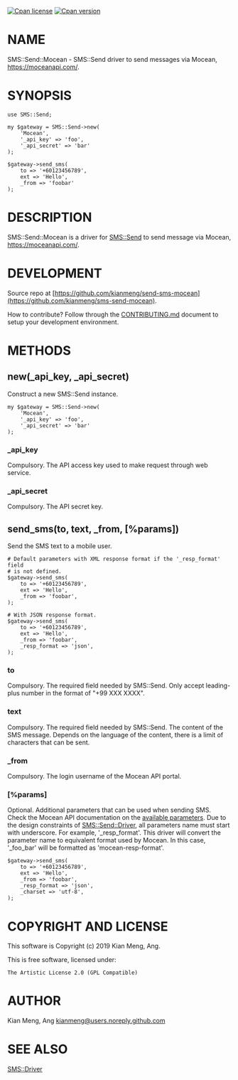 [![Cpan license](https://img.shields.io/cpan/l/SMS-Send-Mocean.svg)](https://metacpan.org/release/SMS-Send-Mocean)
[![Cpan version](https://img.shields.io/cpan/v/SMS-Send-Mocean.svg)](https://metacpan.org/release/SMS-Send-Mocean)

# NAME

SMS::Send::Mocean - SMS::Send driver to send messages via Mocean,
https://moceanapi.com/.

# SYNOPSIS

    use SMS::Send;

    my $gateway = SMS::Send->new(
        'Mocean',
        '_api_key' => 'foo',
        '_api_secret' => 'bar'
    );

    $gateway->send_sms(
        to => '+60123456789',
        ext => 'Hello',
        _from => 'foobar'
    );

# DESCRIPTION

SMS::Send::Mocean is a driver for [SMS::Send](https://metacpan.org/pod/SMS::Send) to send message via Mocean,
https://moceanapi.com/.

# DEVELOPMENT

Source repo at [https://github.com/kianmeng/send-sms-mocean](https://github.com/kianmeng/sms-send-mocean).

How to contribute? Follow through the [CONTRIBUTING.md](https://github.com/kianmeng/sms-send-mocean/blob/master/CONTRIBUTING.md) document to setup your development environment.

# METHODS

## new(\_api\_key, \_api\_secret)

Construct a new SMS::Send instance.

    my $gateway = SMS::Send->new(
        'Mocean',
        '_api_key' => 'foo',
        '_api_secret' => 'bar'
    );

### \_api\_key

Compulsory. The API access key used to make request through web service.

### \_api\_secret

Compulsory. The API secret key.

## send\_sms(to, text, \_from, \[%params\])

Send the SMS text to a mobile user.

    # Default parameters with XML response format if the '_resp_format' field
    # is not defined.
    $gateway->send_sms(
        to => '+60123456789',
        ext => 'Hello',
        _from => 'foobar',
    );

    # With JSON response format.
    $gateway->send_sms(
        to => '+60123456789',
        ext => 'Hello',
        _from => 'foobar',
        _resp_format => 'json',
    );

### to

Compulsory. The required field needed by SMS::Send. Only accept leading-plus
number in the format of "+99 XXX XXXX".

### text

Compulsory. The required field needed by SMS::Send. The content of the SMS
message. Depends on the language of the content, there is a limit of characters
that can be sent.

### \_from

Compulsory. The login username of the Mocean API portal.

### \[%params\]

Optional. Additional parameters that can be used when sending SMS. Check the
Mocean API documentation on the [available parameters](https://moceanapi.com/docs/#sms-api).
Due to the design constraints of [SMS::Send::Driver](https://metacpan.org/pod/SMS::Send::Driver), all parameters name must
start with underscore. For example, '\_resp\_format'. This driver will convert the
parameter name to equivalent format used by Mocean. In this case, '\_foo\_bar'
will be formatted as 'mocean-resp-format'.

    $gateway->send_sms(
        to => '+60123456789',
        ext => 'Hello',
        _from => 'foobar',
        _resp_format => 'json',
        _charset => 'utf-8',
    );

# COPYRIGHT AND LICENSE

This software is Copyright (c) 2019 Kian Meng, Ang.

This is free software, licensed under:

    The Artistic License 2.0 (GPL Compatible)

# AUTHOR

Kian Meng, Ang <kianmeng@users.noreply.github.com>

# SEE ALSO

[SMS::Driver](https://metacpan.org/pod/SMS::Driver)
